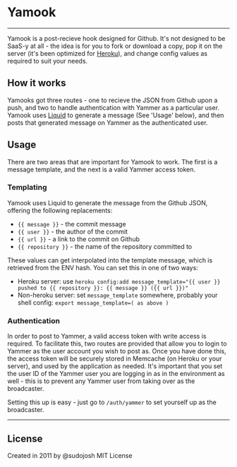 # Yamook #
---

Yamook is a post-recieve hook designed for Github. It's not designed to be SaaS-y at all - the idea is for you to fork or download a copy, pop it on the server (it's been optimized for [Heroku](http://heroku.com)), and change config values as required to suit your needs.

## How it works ##

Yamooks got three routes - one to recieve the JSON from Github upon a push, and two to handle authentication with Yammer as a particular user. Yamook uses [Liquid](https://github.com/Shopify/liquid) to generate a message (See 'Usage' below), and then posts that generated message on Yammer as the authenticated user.

## Usage ##

There are two areas that are important for Yamook to work. The first is a message template, and the next is a valid Yammer access token. 

### Templating ###

Yamook uses Liquid to generate the message from the Github JSON, offering the following replacements:
* `{{ message }}` - the commit message
* `{{ user }}` - the author of the commit
* `{{ url }}` - a link to the commit on Github
* `{{ repository }}` - the name of the repository committed to

These values can get interpolated into the template message, which is retrieved from the ENV hash. You can set this in one of two ways:
* Heroku server: use `heroku config:add message_template="{{ user }} pushed to {{ repository }}: {{ message }} ({{ url }})"`
* Non-heroku server: set `message_template` somewhere, probably your shell config: `export message_template=( as above )`

### Authentication ###

In order to post to Yammer, a valid access token with write access is required. To facilitate this, two routes are provided that allow you to login to Yammer as the user account you wish to post as. Once you have done this, the access token will be securely stored in Memcache (on Heroku or your server), and used by the application as needed. It's important that you set the user ID of the Yammer user you are logging in as in the environment as well - this is to prevent any Yammer user from taking over as the broadcaster.

Setting this up is easy - just go to `/auth/yammer` to set yourself up as the broadcaster.


---

## License ##
Created in 2011 by @sudojosh
MIT License

